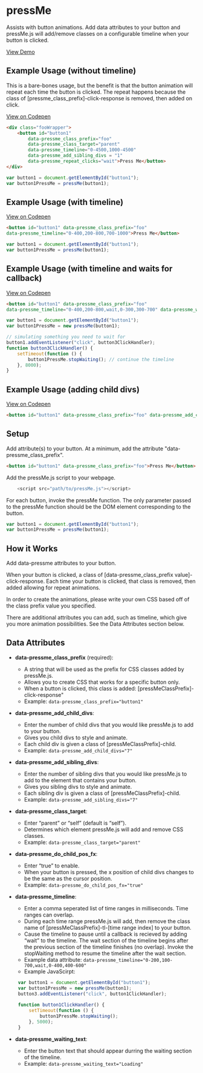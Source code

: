 # pressMe

Assists with button animations. Add data attributes to your button and pressMe.js will add/remove classes on a configurable timeline when your button is clicked.

<a href="https://codepen.io/edtalmadge/pen/ZrYLNY">View Demo</a>

## Example Usage (without timeline)
This is a bare-bones usage, but the benefit is that the button animation will repeat each time the button is clicked. The repeat happens because the class of [pressme_class_prefix]-click-response is removed, then added on click.

<a href="https://codepen.io/edtalmadge/pen/XZWpBd">View on Codepen</a>

```html
<div class="fooWrapper">
    <button id="button1"
        data-pressme_class_prefix="foo"
        data-pressme_class_target="parent"
        data-pressme_timeline="0-4500,1000-4500" 
        data-pressme_add_sibling_divs = "1"
        data-pressme_repeat_clicks="wait">Press Me</button>
</div>
```
```javascript
var button1 = document.getElementById("button1");
var button1PressMe = pressMe(button1);
```
## Example Usage (with timeline)

<a href="https://codepen.io/edtalmadge/pen/ddyNBd">View on Codepen</a>

```html
<button id="button1" data-pressme_class_prefix="foo" 
data-pressme_timeline="0-400,200-800,700-1000">Press Me</button>
```
```javascript
var button1 = document.getElementById("button1");
var button1PressMe = pressMe(button1);
```

## Example Usage (with timeline and waits for callback)

<a href="https://codepen.io/edtalmadge/pen/rJNyBW">View on Codepen</a>

```html
<button id="button1" data-pressme_class_prefix="foo" 
data-pressme_timeline="0-400,200-800,wait,0-300,300-700" data-pressme_waiting_text="Loading">Press Me</button>
```
```javascript
var button1 = document.getElementById("button1");
var button1PressMe = new pressMe(button1);

// simulating something you need to wait for
button1.addEventListener("click", button3ClickHandler);
function button3ClickHandler() {
    setTimeout(function () {
        button1PressMe.stopWaiting(); // continue the timeline
    }, 8000);
}
```

## Example Usage (adding child divs)

<a href="https://codepen.io/edtalmadge/pen/ZrYLNY">View on Codepen</a>

```html
<button id="button1" data-pressme_class_prefix="foo" data-pressme_add_child_divs="3" data-pressme_do_child_pos_fx="true">Press Me</button>
```

## Setup
Add attribute(s) to your button. At a minimum, add the attribute "data-pressme_class_prefix".
```html
<button id="button1" data-pressme_class_prefix="foo">Press Me</button>
```

Add the pressMe.js script to your webpage.
```javascript
    <script src="path/to/pressMe.js"></script>
```
For each button, invoke the pressMe function. The only parameter passed to the pressMe function should be the DOM element corresponding to the button.
```javascript
var button1 = document.getElementById("button1");
var button1PressMe = pressMe(button1);
```

## How it Works

Add data-pressme attributes to your button.

When your button is clicked, a class of [data-pressme_class_prefix value]-click-response. Each time your button is clicked, that class is removed, then added allowing for repeat animations. 

 In order to create the animations, please write your own CSS based off of the class prefix value you specified.

There are additional attributes you can add, such as timeline, which give you more animation possibilities. See the Data Attributes section below.

## Data Attributes

* **data-pressme_class_prefix** (required):  
    * A string that will be used as the prefix for CSS classes added by pressMe.js. 
    * Allows you to create CSS that works for a specific button only. 
    * When a button is clicked, this class is added: [pressMeClassPrefix]-click-response"
    * Example: `data-pressme_class_prefix="button1"`

* **data-pressme_add_child_divs**: 
  * Enter the number of child divs that you would like pressMe.js to add to your button. 
  * Gives you child divs to style and animate. 
  * Each child div is given a class of [pressMeClassPrefix]-child.
  * Example: `data-pressme_add_child_divs="7"`

* **data-pressme_add_sibling_divs**: 
  * Enter the number of sibling divs that you would like pressMe.js to add to the element that contains your button. 
  * Gives you sibling divs to style and animate. 
  * Each sibling div is given a class of [pressMeClassPrefix]-child.
  * Example: `data-pressme_add_sibling_divs="7"`


* **data-pressme_class_target**: 
  * Enter &ldquo;parent&rdquo; or &ldquo;self&rdquo; (default is &ldquo;self&rdquo;).
  * Determines which element pressMe.js will add and remove CSS classes.
  * Example: `data-pressme_class_target="parent"`

* **data-pressme_do_child_pos_fx**: 
  * Enter &ldquo;true&rdquo; to enable.
  * When your button is pressed, the x position of child divs changes to be the same as the cursor position.
  * Example: `data-pressme_do_child_pos_fx="true"`

 * **data-pressme_timeline**: 
   * Enter a comma seperated list of time ranges in milliseconds. Time ranges can overlap.
   * During each time range pressMe.js will add, then remove the class name of [pressMeClassPrefix]-tl-[time range index] to your button.
   * Cause the timeline to pause until a callback is recieved by adding &ldquo;wait&rdquo; to the timeline. The wait section of the timeline begins after the previous section of the timeline finishes (no overlap). Invoke the stopWaiting method to resume the timeline after the wait section.
   * Example data attribute: `data-pressme_timeline="0-200,100-700,wait,0-400,400-600"`
   * Example JavaScirpt:
   ```javascript
    var button1 = document.getElementById("button1");
    var button1PressMe = new pressMe(button1);
    button3.addEventListener("click", button1ClickHandler);
    
    function button1ClickHandler() {
        setTimeout(function () {
            button1PressMe.stopWaiting();
        }, 5000);
    }
   ```
* **data-pressme_waiting_text**: 
  * Enter the button text that should appear durring the waiting section of the timeline.
  * Example: `data-pressme_waiting_text="Loading"`